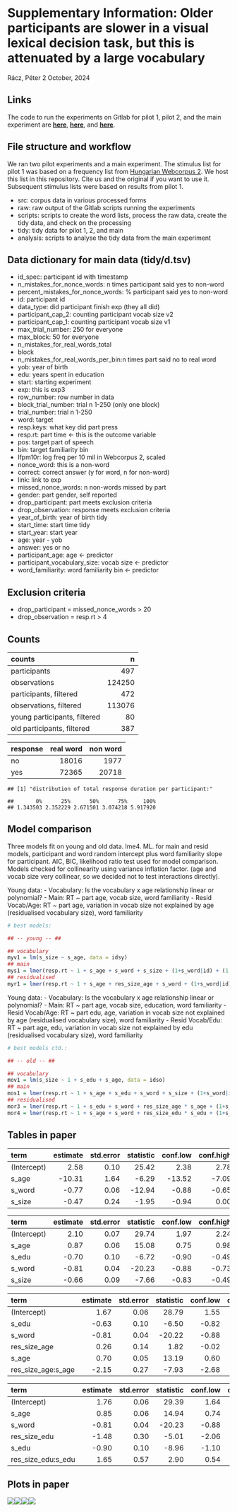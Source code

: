 Supplementary Information: Older participants are slower in a visual
lexical decision task, but this is attenuated by a large vocabulary
================
Rácz, Péter
2 October, 2024

## Links

The code to run the experiments on Gitlab for pilot 1, pilot 2, and the
main experiment are
[**here**](https://gitlab.pavlovia.org/petyaraczbme/lex_span4),
[**here**](https://gitlab.pavlovia.org/petyaraczbme/lendulet_bme_szokiserlet_vegso),
and
[**here**](https://gitlab.pavlovia.org/petyaraczbme/lex-dec-task-random).

## File structure and workflow

We ran two pilot experiments and a main experiment. The stimulus list
for pilot 1 was based on a frequency list from [Hungarian Webcorpus
2](https://hlt.bme.hu/en/resources/webcorpus2). We host this list in
this repository. Cite us and the original if you want to use it.
Subsequent stimulus lists were based on results from pilot 1.

- src: corpus data in various processed forms
- raw: raw output of the Gitlab scripts running the experiments
- scripts: scripts to create the word lists, process the raw data,
  create the tidy data, and check on the processing
- tidy: tidy data for pilot 1, 2, and main
- analysis: scripts to analyse the tidy data from the main experiment

## Data dictionary for main data (tidy/d.tsv)

- id_spec: participant id with timestamp
- n_mistakes_for_nonce_words: n times participant said yes to non-word
- percent_mistakes_for_nonce_words: % participant said yes to non-word
- id: participant id
- data_type: did participant finish exp (they all did)
- participant_cap_2: counting participant vocab size v2
- participant_cap_1: counting participant vocab size v1
- max_trial_number: 250 for everyone
- max_block: 50 for everyone
- n_mistakes_for_real_words_total
- block
- n_mistakes_for_real_words_per_bin:n times part said no to real word
- yob: year of birth
- edu: years spent in education
- start: starting experiment
- exp: this is exp3
- row_number: row number in data
- block_trial_number: trial n 1-250 (only one block)
- trial_number: trial n 1-250
- word: target
- resp.keys: what key did part press
- resp.rt: part time \<- this is the outcome variable
- pos: target part of speech
- bin: target familiarity bin
- lfpm10r: log freq per 10 mil in Webcorpus 2, scaled
- nonce_word: this is a non-word
- correct: correct answer (y for word, n for non-word)
- link: link to exp
- missed_nonce_words: n non-words missed by part
- gender: part gender, self reported
- drop_participant: part meets exclusion criteria
- drop_observation: response meets exclusion criteria
- year_of_birth: year of birth tidy
- start_time: start time tidy
- start_year: start year
- age: year - yob
- answer: yes or no
- participant_age: age \<- predictor
- participant_vocabulary_size: vocab size \<- predictor
- word_familiarity: word familiarity bin \<- predictor

## Exclusion criteria

- drop_participant = missed_nonce_words \> 20
- drop_observation = resp.rt \> 4

## Counts

| counts                       |      n |
|:-----------------------------|-------:|
| participants                 |    497 |
| observations                 | 124250 |
| participants, filtered       |    472 |
| observations, filtered       | 113076 |
| young participants, filtered |     80 |
| old participants, filtered   |    387 |

| response | real word | non word |
|:---------|----------:|---------:|
| no       |     18016 |     1977 |
| yes      |     72365 |    20718 |

    ## [1] "distribution of total response duration per participant:"

    ##       0%      25%      50%      75%     100% 
    ## 1.343503 2.352229 2.671501 3.074218 5.917920

## Model comparison

Three models fit on young and old data. lme4. ML. for main and resid
models, participant and word random intercept plus word familiarity
slope for participant. AIC, BIC, likelihood ratio test used for model
comparison. Models checked for collinearity using variance inflation
factor. (age and vocab size very collinear, so we decided not to test
interactions directly).

Young data: - Vocabulary: Is the vocabulary x age relationship linear or
polynomial? - Main: RT ~ part age, vocab size, word familiarity - Resid
Vocab/Age: RT ~ part age, variation in vocab size not explained by age
(residualised vocabulary size), word familiarity

``` r
# best models:

## -- young -- ##

## vocabulary
myv1 = lm(s_size ~ s_age, data = idsy)
## main
mys1 = lmer(resp.rt ~ 1 + s_age + s_word + s_size + (1+s_word|id) + (1|word), data = young, REML = F, control = lmerControl(optimizer="bobyqa", optCtrl=list(maxfun=20000)))
## residualised
myr1 = lmer(resp.rt ~ 1 + s_age + res_size_age + s_word + (1+s_word|id) + (1|word), data = young, REML = F, control = lmerControl(optimizer="bobyqa", optCtrl=list(maxfun=20000)))
```

Young data: - Vocabulary: Is the vocabulary x age relationship linear or
polynomial? - Main: RT ~ part age, vocab size, education, word
familiarity - Resid Vocab/Age: RT ~ part edu, age, variation in vocab
size not explained by age (residualised vocabulary size), word
familiarity - Resid Vocab/Edu: RT ~ part age, edu, variation in vocab
size not explained by edu (residualised vocabulary size), word
familiarity

``` r
# best models ctd.:

## -- old -- ##

## vocabulary
mov1 = lm(s_size ~ 1 + s_edu + s_age, data = idso)
## main
mos1 = lmer(resp.rt ~ 1 + s_age + s_edu + s_word + s_size + (1+s_word|id) + (1|word), data = old, REML = F, control = lmerControl(optimizer="bobyqa", optCtrl=list(maxfun=20000)))
## residualised
mor3 = lmer(resp.rt ~ 1 + s_edu + s_word + res_size_age * s_age + (1+s_word|id) + (1|word), data = old, REML = F, control = lmerControl(optimizer="bobyqa", optCtrl=list(maxfun=20000)))
mor4 = lmer(resp.rt ~ 1 + s_age + s_word + res_size_edu * s_edu + (1+s_word|id) + (1|word), data = old, REML = F, control = lmerControl(optimizer="bobyqa", optCtrl=list(maxfun=20000)))
```

## Tables in paper

| term        | estimate | std.error | statistic | conf.low | conf.high |
|:------------|---------:|----------:|----------:|---------:|----------:|
| (Intercept) |     2.58 |      0.10 |     25.42 |     2.38 |      2.78 |
| s_age       |   -10.31 |      1.64 |     -6.29 |   -13.52 |     -7.09 |
| s_word      |    -0.77 |      0.06 |    -12.94 |    -0.88 |     -0.65 |
| s_size      |    -0.47 |      0.24 |     -1.95 |    -0.94 |      0.00 |

| term        | estimate | std.error | statistic | conf.low | conf.high |
|:------------|---------:|----------:|----------:|---------:|----------:|
| (Intercept) |     2.10 |      0.07 |     29.74 |     1.97 |      2.24 |
| s_age       |     0.87 |      0.06 |     15.08 |     0.75 |      0.98 |
| s_edu       |    -0.70 |      0.10 |     -6.72 |    -0.90 |     -0.49 |
| s_word      |    -0.81 |      0.04 |    -20.23 |    -0.88 |     -0.73 |
| s_size      |    -0.66 |      0.09 |     -7.66 |    -0.83 |     -0.49 |

| term               | estimate | std.error | statistic | conf.low | conf.high |
|:-------------------|---------:|----------:|----------:|---------:|----------:|
| (Intercept)        |     1.67 |      0.06 |     28.79 |     1.55 |      1.78 |
| s_edu              |    -0.63 |      0.10 |     -6.50 |    -0.82 |     -0.44 |
| s_word             |    -0.81 |      0.04 |    -20.22 |    -0.88 |     -0.73 |
| res_size_age       |     0.26 |      0.14 |      1.82 |    -0.02 |      0.53 |
| s_age              |     0.70 |      0.05 |     13.19 |     0.60 |      0.80 |
| res_size_age:s_age |    -2.15 |      0.27 |     -7.93 |    -2.68 |     -1.62 |

| term               | estimate | std.error | statistic | conf.low | conf.high |
|:-------------------|---------:|----------:|----------:|---------:|----------:|
| (Intercept)        |     1.76 |      0.06 |     29.39 |     1.64 |      1.88 |
| s_age              |     0.85 |      0.06 |     14.94 |     0.74 |      0.97 |
| s_word             |    -0.81 |      0.04 |    -20.23 |    -0.88 |     -0.73 |
| res_size_edu       |    -1.48 |      0.30 |     -5.01 |    -2.06 |     -0.90 |
| s_edu              |    -0.90 |      0.10 |     -8.96 |    -1.10 |     -0.70 |
| res_size_edu:s_edu |     1.65 |      0.57 |      2.90 |     0.54 |      2.77 |

## Plots in paper

![](figures/plot1-1.png)<!-- -->![](figures/plot1-2.png)<!-- -->![](figures/plot1-3.png)<!-- -->![](figures/plot1-4.png)<!-- -->
